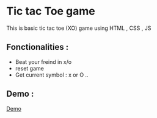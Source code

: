 # Tic tac Toe game
This is basic tic tac toe (XO) game using HTML , CSS , JS
## Fonctionalities :
- Beat your freind in x/o
- reset game
- Get current symbol : x or O ..

## Demo : 
[Demo](https://ourouimed.github.io/tic-tac-toe)
